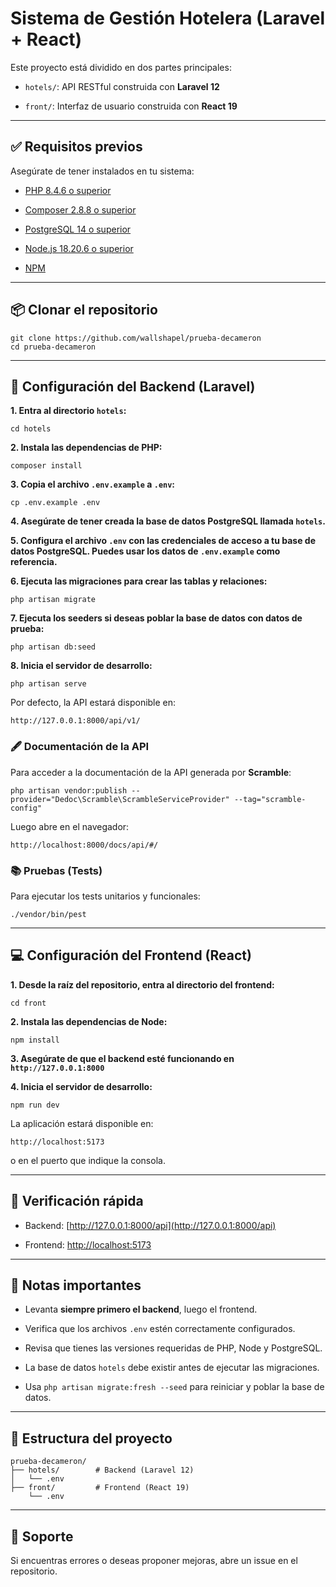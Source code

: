 
# Sistema de Gestión Hotelera (Laravel + React)

Este proyecto está dividido en dos partes principales:

-   `hotels/`: API RESTful construida con **Laravel 12**
    
-   `front/`: Interfaz de usuario construida con **React 19**
    

----------

## ✅ Requisitos previos

Asegúrate de tener instalados en tu sistema:

-   [PHP 8.4.6 o superior](https://www.php.net/)
    
-   [Composer 2.8.8 o superior](https://getcomposer.org/)
    
-   [PostgreSQL 14 o superior](https://www.postgresql.org/)
    
-   [Node.js 18.20.6 o superior](https://nodejs.org/)
    
-   [NPM](https://www.npmjs.com/)
    

----------

## 📦 Clonar el repositorio

```
git clone https://github.com/wallshapel/prueba-decameron
cd prueba-decameron
```

----------

## 📂 Configuración del Backend (Laravel)

**1.  Entra al directorio `hotels`:**
    

```
cd hotels
```

**2.  Instala las dependencias de PHP:**
    

```
composer install
```

**3.  Copia el archivo `.env.example` a `.env`:**
    

```
cp .env.example .env
```

**4.  Asegúrate de tener creada la base de datos PostgreSQL llamada `hotels`.**
    
**5.  Configura el archivo `.env` con las credenciales de acceso a tu base de datos PostgreSQL. Puedes usar los datos de `.env.example` como referencia.**
    
**6.  Ejecuta las migraciones para crear las tablas y relaciones:**
    

```
php artisan migrate
```

**7.  Ejecuta los seeders si deseas poblar la base de datos con datos de prueba:**
    

```
php artisan db:seed
```

**8.  Inicia el servidor de desarrollo:**
    

```
php artisan serve
```

Por defecto, la API estará disponible en:

```
http://127.0.0.1:8000/api/v1/
```

### 🖋️ Documentación de la API

Para acceder a la documentación de la API generada por **Scramble**:

```
php artisan vendor:publish --provider="Dedoc\Scramble\ScrambleServiceProvider" --tag="scramble-config"
```

Luego abre en el navegador:

```
http://localhost:8000/docs/api/#/
```

### 📚 Pruebas (Tests)

Para ejecutar los tests unitarios y funcionales:

```
./vendor/bin/pest
```

----------

## 💻 Configuración del Frontend (React)

**1.  Desde la raíz del repositorio, entra al directorio del frontend:**
    

```
cd front
```

**2.  Instala las dependencias de Node:**
    

```
npm install
```

**3.  Asegúrate de que el backend esté funcionando en `http://127.0.0.1:8000`**
    
**4.  Inicia el servidor de desarrollo:**
    

```
npm run dev
```

La aplicación estará disponible en:

```
http://localhost:5173
```

o en el puerto que indique la consola.

----------

## 🤎 Verificación rápida

-   Backend: [http://127.0.0.1:8000/api](http://127.0.0.1:8000/api)
    
-   Frontend: [http://localhost:5173](http://localhost:5173)
    

----------

## 📌 Notas importantes

-   Levanta **siempre primero el backend**, luego el frontend.
    
-   Verifica que los archivos `.env` estén correctamente configurados.
    
-   Revisa que tienes las versiones requeridas de PHP, Node y PostgreSQL.
    
-   La base de datos `hotels` debe existir antes de ejecutar las migraciones.
    
-   Usa `php artisan migrate:fresh --seed` para reiniciar y poblar la base de datos.
    

----------

## 📄 Estructura del proyecto

```
prueba-decameron/
├── hotels/        # Backend (Laravel 12)
│   └── .env
├── front/         # Frontend (React 19)
    └── .env
```

----------

## 📧 Soporte

Si encuentras errores o deseas proponer mejoras, abre un issue en el repositorio.